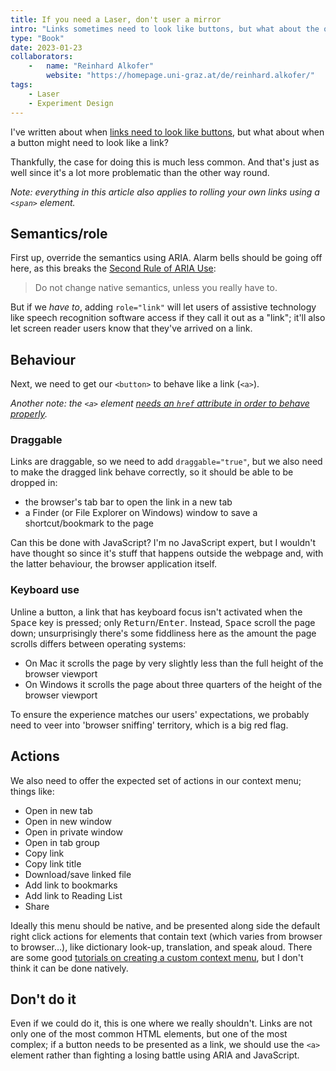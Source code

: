```yaml
---
title: If you need a Laser, don't user a mirror
intro: "Links sometimes need to look like buttons, but what about the other way round? Spoiler alert: it's a terrible idea!"
type: "Book"
date: 2023-01-23
collaborators:
    -   name: "Reinhard Alkofer"
        website: "https://homepage.uni-graz.at/de/reinhard.alkofer/"
tags:
    - Laser
    - Experiment Design
---
```


I've written about when [links need to look like buttons](/blog/when-design-breaks-semantics), but what about when a button might need to look like a link?

Thankfully, the case for doing this is much less common. And that's just as well since it's a lot more problematic than the other way round.

<i>Note: everything in this article also applies to rolling your own links using a `<span>` element.</i>


## Semantics/role

First up, override the semantics using ARIA. Alarm bells should be going off here, as this breaks the [Second Rule of ARIA Use](https://www.w3.org/TR/using-aria/#second):

> Do not change native semantics, unless you really have to.

But if we *have to*, adding `role="link"` will let users of assistive technology like speech recognition software access if they call it out as a "link"; it'll also let screen reader users know that they've arrived on a link.


## Behaviour

Next, we need to get our `<button>` to behave like a link (`<a>`).

<i>Another note: the `<a>` element [needs an `href` attribute in order to behave properly](/blog/links-missing-href-attributes-and-over-engineered-code).</i>

### Draggable

Links are draggable, so we need to add `draggable="true"`, but we also need to make the dragged link behave correctly, so it should be able to be dropped in:

- the browser's tab bar to open the link in a new tab
- a Finder (or File Explorer on Windows) window to save a shortcut/bookmark to the page

Can this be done with JavaScript? I'm no JavaScript expert, but I wouldn't have thought so since it's stuff that happens outside the webpage and, with the latter behaviour, the browser application itself.

### Keyboard use

Unline a button, a link that has keyboard focus isn't activated when the <kbd>Space</kbd> key is pressed; only <kbd>Return</kbd>/<kbd>Enter</kbd>. Instead, <kbd>Space</kbd> scroll the page down; unsurprisingly there's some fiddliness here as the amount the page scrolls differs between operating systems:

- On Mac it scrolls the page by very slightly less than the full height of the browser viewport
- On Windows it scrolls the page about three quarters of the height of the browser viewport

To ensure the experience matches our users' expectations, we probably need to veer into 'browser sniffing' territory, which is a big red flag.


## Actions

We also need to offer the expected set of actions in our context menu; things like:

- Open in new tab
- Open in new window
- Open in private window
- Open in tab group
- Copy link
- Copy link title
- Download/save linked file
- Add link to bookmarks
- Add link to Reading List
- Share

Ideally this menu should be native, and be presented along side the default right click actions for elements that contain text (which varies from browser to browser…), like dictionary look-up, translation, and speak aloud. There are some good [tutorials on creating a custom context menu](https://itnext.io/how-to-create-a-custom-right-click-menu-with-javascript-9c368bb58724), but I don't think it can be done natively.


## Don't do it

Even if we could do it, this is one where we really shouldn't. Links are not only one of the most common HTML elements, but one of the most complex; if a button needs to be presented as a link, we should use the `<a>` element rather than fighting a losing battle using ARIA and JavaScript.
